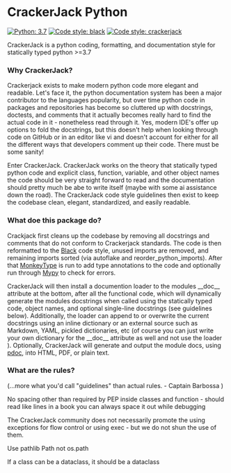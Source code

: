 # CrackerJack Python

[![Python: 3.7](https://img.shields.io/badge/python-3.7%2B-blue)](https://docs.python.org/3/)
[![Code style: black](https://img.shields.io/badge/code%20style-black-000000.svg)](https://github.com/ambv/black)
[![Code style: crackerjack](https://img.shields.io/badge/code%20style-crackerjack-000042)](https://github.com/lesleslie/crackerjack)


CrackerJack is a python coding, formatting, and documentation style for statically
 typed python >=3.7


### **Why CrackerJack?**

Crackerjack exists to make modern python code more elegant and readable. Let's face
 it, the python documentation system has been a major contributor to the languages
  popularity, but over time python code in packages and repositories has become so
   cluttered up with docstrings, doctests, and comments that it actually becomes
    really hard to find the actual code in it - nonetheless read through it. Yes, modern
     IDE's offer up options to fold the docstrings, but this doesn't help when
      looking through code on GitHub or in an editor like vi and doesn't account for
       either for all the different ways that developers comment up their code. There
        must be some sanity!
        
Enter CrackerJack. CrackerJack works on the theory that statically typed python
 code and explicit class, function, variable, and other object names the code should be
  very straight forward to read and the documentation should pretty much be abe to write
   itself (maybe with some ai assistance down the road). The CrackerJack code style
    guidelines then exist to keep the codebase clean, elegant, standardized, and
     easily readable.
 
### **What doe this package do?**

Crackjack first cleans up the codebase by removing all docstrings and comments that
 do not conform to Crackerjack standards. The code is then reformatted to the
  [Black](https://github.com/ambv/black) code style, unused imports are removed, and 
  remaining imports sorted (via autoflake and reorder_python_imports). After that 
   [MonkeyType](https://monkeytype.readthedocs.io/en/stable/) is run to add type
    annotations to the code and optionally run through 
     [Mypy](https://mypy.readthedocs.io/en/latest/) to check for errors.
  
  CrackerJack will then install a documention loader to the modules \_\_doc\_\_
  attribute at the bottom, after all the functional code, which will dynamically
   generate the modules docstrings when called using the statically typed code, object
    names, and optional single-line docstrings (see guidelines below). 
    Additionally, the loader can append to or overwrite the current docstrings using an
     inline dictionary or an external source such as Markdown, YAML,
      pickled dictionaries, etc (of course you can just write your own
      dictionary for the \_\_doc\_\_ attribute as well and not use the loader
      ). Optionally, CrackerJack will generate and output the module docs, using 
        [pdoc](https://pdoc3.github.io/pdoc/), into HTML, PDF, or plain text.     
      
      
### **What are the rules?**
 (...more what you'd call "guidelines" than actual rules. \- Captain Barbossa )
 
 No spacing other than required by PEP inside classes and function - should read like
  lines in a book 
 you can always space it out while debugging
 
 The CrackerJack community does not necessarily promote the using exceptions for flow
  control or using exec - but we do not shun the use of them.
  
 Use pathlib Path not os.path
 
 If a class can be a dataclass, it should be a dataclass
